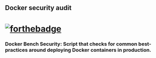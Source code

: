 
## Docker security audit
[![forthebadge](https://forthebadge.com/images/badges/made-with-python.svg)](https://forthebadge.com)
============================================================================================
### Docker Bench Security: Script that checks for common best-practices around deploying Docker containers in production.
